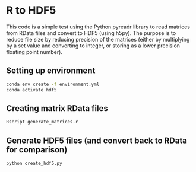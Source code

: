 # R to HDF5

This code is a simple test using the Python pyreadr library to read matrices from RData files and convert to HDF5 (using h5py). The purpose is to reduce file size by reducing precision of the matrices (either by multiplying by a set value and converting to integer, or storing as a lower precision floating point number).

## Setting up environment

```bash
conda env create -f environment.yml
conda activate hdf5
```

## Creating matrix RData files

```bash
Rscript generate_matrices.r
```

## Generate HDF5 files (and convert back to RData for comparison)

```bash
python create_hdf5.py
```